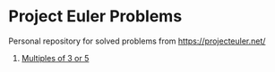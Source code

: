 # Project Euler Problems

Personal repository for solved problems from https://projecteuler.net/

1. [Multiples of 3 or 5](https://projecteuler.net/problem=1)